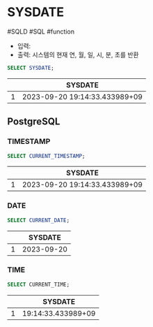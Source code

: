 # SYSDATE

#SQLD #SQL #function

- 입력:
- 출력: 시스템의 현재 연, 월, 일, 시, 분, 초를 반환

```SQL
SELECT SYSDATE;
```

|     | SYSDATE                       |
| --- | ----------------------------- |
| 1   | 2023-09-20 19:14:33.433989+09 |

## PostgreSQL

### TIMESTAMP

```SQL
SELECT CURRENT_TIMESTAMP;
```

|     | SYSDATE                       |
| --- | ----------------------------- |
| 1   | 2023-09-20 19:14:33.433989+09 |

### DATE

```SQL
SELECT CURRENT_DATE;
```

|     | SYSDATE    |
| --- | ---------- |
| 1   | 2023-09-20 |

### TIME

```SQL
SELECT CURRENT_TIME;
```

|     | SYSDATE            |
| --- | ------------------ |
| 1   | 19:14:33.433989+09 |
